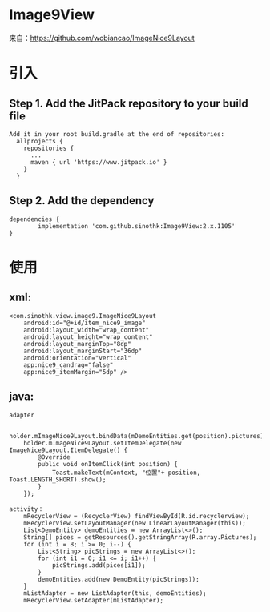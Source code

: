 # Image9View
来自：https://github.com/wobiancao/ImageNice9Layout


# 引入
## Step 1. Add the JitPack repository to your build file

    Add it in your root build.gradle at the end of repositories:
      allprojects {
        repositories {
          ...
          maven { url 'https://www.jitpack.io' }
        }
      }

## Step 2. Add the dependency

    dependencies {
            implementation 'com.github.sinothk:Image9View:2.x.1105'
    }

# 使用
   ## xml: 
    <com.sinothk.view.image9.ImageNice9Layout
        android:id="@+id/item_nice9_image"
        android:layout_width="wrap_content"
        android:layout_height="wrap_content"
        android:layout_marginTop="8dp"
        android:layout_marginStart="36dp"
        android:orientation="vertical"
        app:nice9_candrag="false"
        app:nice9_itemMargin="5dp" />
        
  ## java: 
    adapter
  
        holder.mImageNice9Layout.bindData(mDemoEntities.get(position).pictures);
        holder.mImageNice9Layout.setItemDelegate(new ImageNice9Layout.ItemDelegate() {
            @Override
            public void onItemClick(int position) {
                Toast.makeText(mContext, "位置"+ position, Toast.LENGTH_SHORT).show();
            }
        });
        
    activity：
        mRecyclerView = (RecyclerView) findViewById(R.id.recyclerview);
        mRecyclerView.setLayoutManager(new LinearLayoutManager(this));
        List<DemoEntity> demoEntities = new ArrayList<>();
        String[] pices = getResources().getStringArray(R.array.Pictures);
        for (int i = 8; i >= 0; i--) {
            List<String> picStrings = new ArrayList<>();
            for (int i1 = 0; i1 <= i; i1++) {
                picStrings.add(pices[i1]);
            }
            demoEntities.add(new DemoEntity(picStrings));
        }
        mListAdapter = new ListAdapter(this, demoEntities);
        mRecyclerView.setAdapter(mListAdapter);

